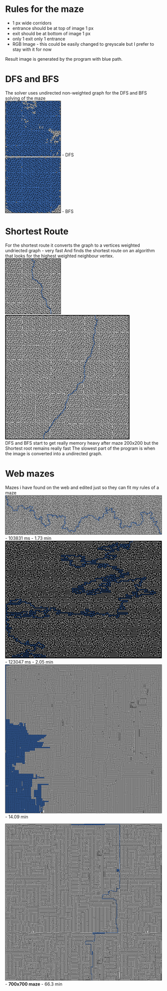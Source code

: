 # Rules for the maze
+ 1 px wide corridors
+ entrance should be at top of image 1 px 
+ exit should be at bottom of image 1 px
+ only 1 exit only 1 entrance
+ RGB Image - this could be easily changed to greyscale but I prefer to stay with it for now

Result image is generated by the program with blue path.


# DFS and BFS<br>
The solver uses undirected non-weighted graph for the DFS and BFS solving of the maze<br>
![alt tag](https://raw.githubusercontent.com/zakupower/Maze-Solver/master/mazes/maze19Solved%20DFS.png) - DFS<br>
![alt tag](https://raw.githubusercontent.com/zakupower/Maze-Solver/master/mazes/maze19Solved%20BFS.png) - BFS<br>
# Shortest Route
For the shortest route it converts the graph to a vertices weighted undriected graph - very fast
And finds the shortest route on an algorithm that looks for the highest weighted neighbour vertex.<br>
![alt tag](https://raw.githubusercontent.com/zakupower/Maze-Solver/master/mazes/maze19Solved%20ShortestRoute.png)<br>
![alt tag](https://raw.githubusercontent.com/zakupower/Maze-Solver/master/mazes/mazeBossSolved%20ShortestRoute.png)<br>
DFS and BFS start to get really memory heavy after maze 200x200 but the Shortest root remains really fast
The slowest part of the program is when the image is converted into a undirected graph.
# Web mazes
Mazes i have found on the web and edited just so they can fit my rules of a maze<br>
![alt tag](https://raw.githubusercontent.com/zakupower/Maze-Solver/master/mazes/webMaze2Solved%20ShortestRoute.png) - 103831 ms - 1.73 min<br>
![alt tag](https://raw.githubusercontent.com/zakupower/Maze-Solver/master/mazes/webMaze3Solved%20ShortestRoute.png) - 123047 ms - 2.05 min
![alt tag](https://raw.githubusercontent.com/zakupower/Maze-Solver/master/mazes/webMazeSolved%20ShortestRoute.png) - 14.09 min

![alt tag](https://raw.githubusercontent.com/zakupower/Maze-Solver/master/mazes/webMaze5Solved%20ShortestRoute.png)- <b>700x700 maze</b> - 66.3 min
